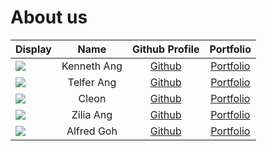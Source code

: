 # About us
Display |    Name     | Github Profile | Portfolio 
--------|:-----------:|:--------------:|:---------:
![](https://via.placeholder.com/100.png?text=Photo) | Kenneth Ang |   [Github](https://github.com/Chinorea)   | [Portfolio](docs/team/chinorea.md)
![](https://via.placeholder.com/100.png?text=Photo) | Telfer Ang  |  [Github](https://github.com/telferang)   | [Portfolio](docs/team/telferang.md)
![](https://via.placeholder.com/100.png?text=Photo) |    Cleon    |  [Github](https://github.com/chuacleon)   | [Portfolio](docs/team/chuacleon.md)
![](https://via.placeholder.com/100.png?text=Photo) |  Zilia Ang  |   [Github](https://github.com/ZiliaAJY)   | [Portfolio](docs/team/ziliaajy.md)
![](https://via.placeholder.com/100.png?text=Photo) | Alfred Goh  | [Github](https://github.com/Alfred-Goh02) | [Portfolio](docs/team/alfredgoh.md)

